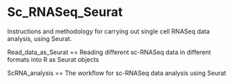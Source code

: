 # Sc_RNASeq_Seurat
Instructions and methodology for carrying out single cell RNASeq data analysis, using Seurat.

Read_data_as_Seurat == Reading different sc-RNASeq data in different formats into R as Seurat objects

ScRNA_analysis == The workflow for sc-RNASeq data analysis using Seurat
